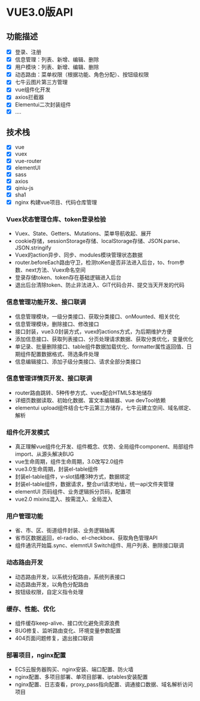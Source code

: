 # VUE3.0版API

## 功能描述

- [x] 登录、注册
- [x] 信息管理：列表、新增、编辑、删除
- [x] 用户模块：列表、新增、编辑、删除
- [x] 动态路由：菜单权限（根据功能、角色分配）、按钮级权限
- [x] 七牛云图片第三方管理
- [x] vue组件化开发
- [x] axios拦截器
- [x] Elementui二次封装组件
- [x] ....

## 技术栈

- [x] vue
- [x] vuex
- [x] vue-router
- [x] elementUI
- [x] sass
- [x] axios
- [x] qiniu-js
- [x] sha1
- [x] nginx
 构建vue项目、代码仓库管理

### Vuex状态管理仓库、token登录检验

- Vuex、State、Getters、Mutations、菜单导航收起、展开
- cookie存储，sessionStorage存储、localStorage存储、JSON.parse、JSON.stringify
- Vuex的action异步、同步、modules模块管理状态数据
- router.beforeEach路由守卫，检测toKen是否非法进入后台，to、from参数、next方法、Vuex命名空间
- 登录存储token、token存在基础逻辑进入后台
- 退出后台清除token、防止非法进入、GIT代码合并、提交当天开发的代码

### 信息管理功能开发、接口联调

- 信息管理模块，一级分类接口、获取分类接口、onMounted、相关优化
- 信息管理模块，删除接口、修改接口
- 接口封装，vue3.0封装方式，vuex的actions方式，为后期维护方便
- 添加信息接口、获取列表接口、分页处理请求数据、获取分类优化，变量优化
- 单记录、批量删除接口、table组件数据加载优化、formatter属性返回值、日期组件配置数据格式、筛选条件处理
- 信息编辑接口、添加子级分类接口、请求全部分类接口

### 信息管理详情页开发、接口联调

- router路由跳转、5种传参方式、vuex配合HTML5本地储存
- 详细页数据读取、初始化数据、富文本编辑器、vue devTool依赖
- elementui upload组件结合七牛云第三方储存，七牛云建立空间、域名绑定、解析

### 组件化开发模式

- 真正理解vue组件化开发、组件概念、优势、全局组件component、局部组件import、从源头解决BUG
- vue生命周期，组件生命周期，3.0改写2.0组件
- vue3.0生命周期，封装el-table组件
- 封装el-table组件，v-slot插槽3种方式，数据绑定
- 封装el-table组件，数据请求，整合url请求地址，统一api文件夹管理
- elementUI 页码组件、业务逻辑拆分页码，配置项
- vue2.0 mixins混入、按需混入、全局混入

### 用户管理功能

- 省、市、区、街道组件封装、业务逻辑抽离
- 省市区数据返回，el-radio、el-checkbox、获取角色管理API
- 组件通讯开始篇.sync、elemntUI Switch组件、用户列表、删除接口联调

### 动态路由开发

- 动态路由开发，以系统分配路由，系统列表接口
- 动态路由开发，以角色分配路由
- 按钮级权限，自定义指令处理

### 缓存、性能、优化

- 组件缓存keep-alive、接口优化避免资源浪费
- BUG修复、监听路由变化、环境变量参数配置
- 404页面问题修复，退出接口联调

### 部署项目，nginx配置

- ECS云服务器购买、nginx安装、端口配置、防火墙
- nginx配置、多项目部署、单项目部署、iptables安装配置
- nginx配置、日志查看，proxy_pass指向配置、调通接口数据、域名解析访问项目



